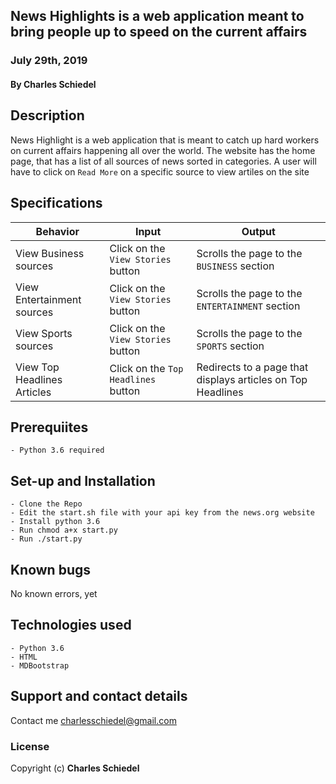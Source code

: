 ## News Highlights is a web application meant to bring people up to speed on the current affairs

### July 29th, 2019
#### By Charles Schiedel

## Description
News Highlight is a web application that is meant to catch up hard workers on current affairs happening all over the world.
The website has the home page, that has a list of all sources of news sorted in categories.
A user will have to click on `Read More` on a specific source to view artiles on the site

## Specifications
| Behavior            | Input                         | Output                        | 
| ------------------- | ----------------------------- | ----------------------------- |
| View Business sources | Click on the `View Stories` button | Scrolls the page to the `BUSINESS` section |
| View Entertainment sources | Click on the `View Stories` button | Scrolls the page to the `ENTERTAINMENT` section |
| View Sports sources | Click on the `View Stories` button | Scrolls the page to the `SPORTS` section |
| View Top Headlines Articles | Click on the `Top Headlines` button | Redirects to a page that displays articles on Top Headlines |

## Prerequiites
    - Python 3.6 required


## Set-up and Installation
    - Clone the Repo
    - Edit the start.sh file with your api key from the news.org website
    - Install python 3.6
    - Run chmod a+x start.py
    - Run ./start.py

## Known bugs
No known errors, yet

## Technologies used
    - Python 3.6
    - HTML
    - MDBootstrap
    
## Support and contact details
Contact me charlesschiedel@gmail.com

### License
Copyright (c) **Charles Schiedel**

